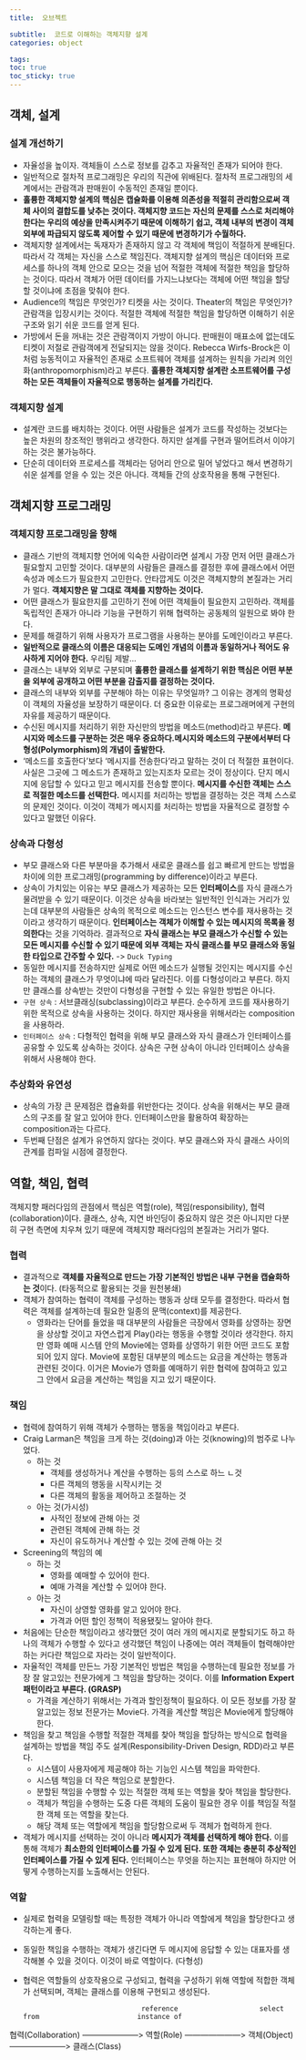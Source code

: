 ```yaml
---
title:  오브젝트

subtitle:  코드로 이해하는 객체지향 설계
categories: object

tags: 
toc: true
toc_sticky: true
---
```


  
## 객체, 설계  
### 설계 개선하기  
- 자율성을 높이자. 객체들이 스스로 정보를 감추고 자율적인 존재가 되어야 한다.  
- 일반적으로 절차적 프로그래밍은 우리의 직관에 위배된다. 절차적 프로그래밍의 세계에서는 관람객과 판매원이 수동적인 존재일 뿐이다.  
- **훌륭한 객체지향 설계의 핵심은 캡슐화를 이용해 의존성을 적절히 관리함으로써 객체 사이의 결합도를 낮추는 것이다. 객체지향 코드는 자신의 문제를 스스로 처리해야 한다는 우리의 예상을 만족시켜주기 때문에 이해하기 쉽고, 객체 내부의 변경이 객체 외부에 파급되지 않도록 제어할 수 있기 때문에 변경하기가 수월하다.**  
- 객체지향 설계에서는 독재자가 존재하지 않고 각 객체에 책임이 적절하게 분배된다. 따라서 각 객체는 자신을 스스로 책임진다. 객체지향 설계의 핵심은 데이터와 프로세스를 하나의 객체 안으로 모으는 것을 넘어 적절한 객체에 적절한 책임을 할당하는 것이다. 따라서 객체가 어떤 데이터를 가지느냐보다는 객체에 어떤 책임을 할당할 것이냐에 초점을 맞춰야 한다.  
- Audience의 책임은 무엇인가? 티켓을 사는 것이다. Theater의 책임은 무엇인가? 관람객을 입장시키는 것이다. 적절한 객체에 적절한 책임을 할당하면 이해하기 쉬운 구조와 읽기 쉬운 코드를 얻게 된다.  
- 가방에서 돈을 꺼내는 것은 관람객이지 가방이 아니다. 판매원이 매표소에 없는데도 티켓이 저절로 관람객에게 전달되지는 않을 것이다. Rebecca Wirfs-Brock은 이처럼 능동적이고 자율적인 존재로 소프트웨어 객체를 설계하는 원칙을 가리켜 의인화(anthropomorphism)라고 부른다. **훌륭한 객체지향 설계란 소프트웨어를 구성하는 모든 객체들이 자율적으로 행동하는 설계를 가리킨다.**  
  
### 객체지향 설계  
- 설계란 코드를 배치하는 것이다. 어떤 사람들은 설계가 코드를 작성하는 것보다는 높은 차원의 창조적인 행위라고 생각한다. 하지만 설계를 구현과 떨어트려서 이야기하는 것은 불가능하다.  
- 단순히 데이터와 프로세스를 객체라는 덩어리 안으로 밀어 넣었다고 해서 변경하기 쉬운 설계를 얻을 수 있는 것은 아니다. 객체들 간의 상호작용을 통해 구현된다.  
  
  
## 객체지향 프로그래밍  
### 객체지향 프로그래밍을 향해  
- 클래스 기반의 객체지향 언어에 익숙한 사람이라면 설계시 가장 먼저 어떤 클래스가 필요할지 고민할 것이다. 대부분의 사람들은 클래스를 결정한 후에 클래스에서 어떤 속성과 메소드가 필요한지 고민한다. 안타깝게도 이것은 객체지향의 본질과는 거리가 멀다. **객체지향은 말 그대로 객체를 지향하는 것이다.**  
- 어떤 클래스가 필요한지를 고민하기 전에 어떤 객체들이 필요한지 고민하라. 객체를 독립적인 존재가 아니라 기능을 구현하기 위해 협력하는 공동체의 일원으로 봐야 한다.  
- 문제를 해결하기 위해 사용자가 프로그램을 사용하는 분야를 도메인이라고 부른다.  
- **일반적으로 클래스의 이름은 대응되는 도메인 개념의 이름과 동일하거나 적어도 유사하게 지어야 한다.** 우리팀 제발…  
- 클래스는 내부와 외부로 구분되며 **훌륭한 클래스를 설계하기 위한 핵심은 어떤 부분을 외부에 공개하고 어떤 부분을 감출지를 결정하는 것이다.**  
- 클래스의 내부와 외부를 구분해야 하는 이유는 무엇일까? 그 이유는 경계의 명확성이 객체의 자율성을 보장하기 때문이다. 더 중요한 이유로는 프로그래머에게 구현의 자유를 제공하기 때문이다.  
- 수신된 메시지를 처리하기 위한 자신만의 방법을 메소드(method)라고 부른다. **메시지와 메소드를 구분하는 것은 매우 중요하다.메시지와 메소드의 구분에서부터 다형성(Polymorphism)의 개념이 출발한다.**  
- ‘메소드를 호출한다’보다 ‘메시지를 전송한다’라고 말하는 것이 더 적절한 표현이다. 사실은 그곳에 그 메소드가 존재하고 있는지조차 모르는 것이 정상이다. 단지 메시지에 응답할 수 있다고 믿고 메시지를 전송할 뿐이다. **메시지를 수신한 객체는 스스로 적절한 메소드를 선택한다.** 메시지를 처리하는 방법을 결정하는 것은 객체 스스로의 문제인 것이다. 이것이 객체가 메시지를 처리하는 방법을 자율적으로 결정할 수 있다고 말했던 이유다.  
  
### 상속과 다형성  
- 부모 클래스와 다른 부분마을 추가해서 새로운 클래스를 쉽고 빠르게 만드는 방법을 차이에 의한 프로그래밍(programming by difference)이라고 부른다.  
- 상속이 가치있는 이유는 부모 클래스가 제공하는 모든 **인터페이스**를 자식 클래스가 물려받을 수 있기 때문이다. 이것은 상속을 바라보는 일반적인 인식과는 거리가 있는데 대부분의 사람들은 상속의 목적으로 메소드는 인스턴스 변수를 재사용하는 것이라고 생각하기 때문이다. **인터페이스는 객체가 이해할 수 있는 메시지의 목록을 정의한다**는 것을 기억하라. 결과적으로 **자식 클래스는 부모 클래스가 수신할 수 있는 모든 메시지를 수신할 수 있기 때문에 외부 객체는 자식 클래스를 부모 클래스와 동일한 타입으로 간주할 수 있다.** -> `Duck Typing`  
- 동일한 메시지를 전송하지만 실제로 어떤 메소드가 실행될 것인지는 메시지를 수신하는 객체의 클래스가 무엇이냐에 따라 달라진다. 이를 다형성이라고 부른다. 하지만 클래스를 상속받는 것만이 다형성을 구현할 수 있는 유일한 방법은 아니다.  
- `구현 상속` : 서브클래싱(subclassing)이라고 부른다. 순수하게 코드를 재사용하기 위한 목적으로 상속을 사용하는 것이다. 하지만 재사용을 위해서라는 composition을 사용하라.  
- `인터페이스 상속` : 다형적인 협력을 위해 부모 클래스와 자식 클래스가 인터페이스를 공유할 수 있도록 상속하는 것이다. 상속은 구현 상속이 아니라 인터페이스 상속을 위해서 사용해야 한다.  
  
### 추상화와 유연성  
- 상속의 가장 큰 문제점은 캡슐화를 위반한다는 것이다. 상속을 위해서는 부모 클래스의 구조를 잘 알고 있어야 한다. 인터페이스만을 활용하여 확장하는 composition과는 다르다.  
- 두번째 단점은 설계가 유연하지 않다는 것이다. 부모 클래스와 자식 클래스 사이의 관계를 컴파일 시점에 결정한다.  
  
  
## 역할, 책임, 협력  
객체지향 패러다임의 관점에서 핵심은 역할(role), 책임(responsibility), 협력(collaboration)이다. 클래스, 상속, 지연 바인딩이 중요하지 않은 것은 아니지만 다분히 구현 측면에 치우쳐 있기 때문에 객체지향 패러다임의 본질과는 거리가 멀다.  
  
### 협력  
- 결과적으로 **객체를 자율적으로 만드는 가장 기본적인 방법은 내부 구현을 캡슐화하는 것**이다. (타동적으로 활용되는 것을 원천봉쇄)  
- 객체가 참여하는 협력이 객체를 구성하는 행동과 상태 모두를 결정한다. 따라서 협력은 객체를 설계하는데 필요한 일종의 문맥(context)를 제공한다.  
	- 영화라는 단어를 들었을 때 대부분의 사람들은 극장에서 영화를 상영하는 장면을 상상할 것이고 자연스럽게 Play()라는 행동을 수행할 것이라 생각한다. 하지만 영화 예매 시스템 안의 Movie에는 영화를 상영하기 위한 어떤 코드도 포함되어 있지 않다. Movie에 포함된 대부분의 메소드는 요금을 계산하는 행동과 관련된 것이다. 이거은 Movie가 영화를 예매하기 위한 협력에 참여하고 있고 그 안에서 요금을 계산하는 책임을 지고 있기 때문이다.  
  
### 책임  
- 협력에 참여하기 위해 객체가 수행하는 행동을 책임이라고 부른다.  
- Craig Larman은 책임을 크게 하는 것(doing)과 아는 것(knowing)의 범주로 나누었다.  
	- 하는 것  
		- 객체를 생성하거나 계산을 수행하는 등의 스스로 하느 ㄴ것  
		- 다른 객체의 행동을 시작시키는 것  
		- 다른 객체의 활동을 제어하고 조절하는 것  
	- 아는 것(가시성)  
		- 사적인 정보에 관해 아는 것  
		- 관련된 객체에 관해 하는 것  
		- 자신이 유도하거나 계산할 수 있는 것에 관해 아는 것  
- Screening의 책임의 예  
	- 하는 것  
		- 영화를 예매할 수 있어야 한다.  
		- 예매 가격을 계산할 수 있어야 한다.  
	- 아는 것  
		- 자신이 상영할 영화를 알고 있어야 한다.  
		- 가격과 어떤 할인 정책이 적용됐짖느 알아야 한다.  
- 처음에는 단순한 책임이라고 생각했던 것이 여러 개의 메시지로 분할되기도 하고 하나의 객체가 수행할 수 있다고 생각했던 책임이 나중에는 여러 객체들이 협력해야만 하는 커다란 책임으로 자라는 것이 일반적이다.  
- 자율적인 객체를 만든느 가장 기본적인 방법은 책임을 수행하는데 필요한 정보를 가장 잘 알고있는 전문가에게 그 책임을 할당하는 것이다. 이를 **Information Expert 패턴이라고 부른다. (GRASP)**  
	- 가격을 계산하기 위해서는 가격과 할인정책이 필요하다. 이 모든 정보를 가장 잘 알고있는 정보 전문가는 Movie다. 가격을 계산할 책임은 Movie에게 할당해야 한다.  
- 책임을 찾고 책임을 수행할 적절한 객체를 찾아 책임을 할당하는 방식으로 협력을 설계하는 방법을 책임 주도 설계(Responsibility-Driven Design, RDD)라고 부른다.  
	- 시스템이 사용자에게 제공해야 하는 기능인 시스템 책임을 파악한다.  
	- 시스템 책임을 더 작은 책임으로 분할한다.  
	- 분할된 책임을 수행할 수 있는 적절한 객체 또는 역할을 찾아 책임을 할당한다.  
	- 객체가 책임을 수행하는 도중 다른 객체의 도움이 필요한 경우 이를 책임질 적절한 객체 또는 역할을 찾는다.  
	- 해당 객체 또는 역할에게 책임을 할당함으로써 두 객체가 협력하게 한다.  
- 객체가 메시지를 선택하는 것이 아니라 **메시지가 객체를 선택하게 해야 한다.** 이를 통해 객체가 **최소한의 인터페이스를 가질 수 있게 된다. 또한 객체는 충분히 추상적인 인터페이스를 가질 수 있게 된다.** 인터페이스는 무엇을 하는지는 표현해야 하지만 어떻게 수행하는지를 노출해서는 안된다.  
  
### 역할  
- 실제로 협력을 모델링할 때는 특정한 객체가 아니라 역할에게 책임을 할당한다고 생각하는게 좋다.  
- 동일한 책임을 수행하는 객체가 생긴다면 두 메시지에 응답할 수 있는 대표자를 생각해볼 수 있을 것이다. 이것이 바로 역할이다. (다형성)  
- 협력은 역할들의 상호작용으로 구성되고, 협력을 구성하기 위해 역할에 적합한 객체가 선택되며, 객체는 클래스를 이용해 구현되고 생성된다.  
  
                                   reference                    select from                        instance of  
협력(Collaboration) ———————> 역할(Role) ———————> 객체(Object) ———————> 클래스(Class)  
